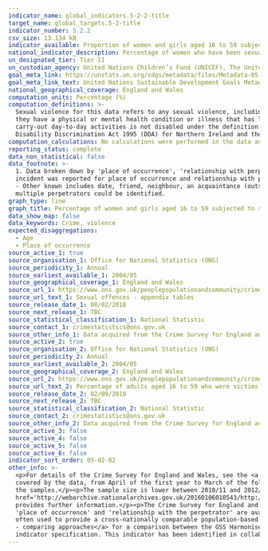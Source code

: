 ```yaml
---
indicator_name: global_indicators.5-2-2-title
target_name: global_targets.5-2-title
indicator_number: 5.2.2
csv_size: 13.134 kB
indicator_available: Proportion of women and girls aged 16 to 59 subjected to sexual assault in the last 12 months
national_indicator_description: Percentage of women who have been sexually assaulted in the last 12 months.
un_designated_tier: Tier II
un_custodian_agency: United Nations Children’s Fund (UNICEF), The United Nations Entity for Gender Equality and the Empowerment of Women (UN Women), United Nations Population Fund (UNFPA), World Health Organization (WHO), United Nations Office on Drugs and Crime (UNODC)  
goal_meta_link: https://unstats.un.org/sdgs/metadata/files/Metadata-05-02-02.pdf
goal_meta_link_text: United Nations Sustainable Development Goals Metadata (PDF 294 KB)
national_geographical_coverage: England and Wales
computation_units: Percentage (%)
computation_definitions: >-
  Sexual violence for this data refers to any sexual violence, including attempts.</p><p>Disability Status - The <a href="https://gss.civilservice.gov.uk/policy-store/measuring-disability-for-the-equality-act-2010/">(GSS) harmonised "core" definition</a> identifies a person as disabled if
  they have a physical or mental health condition or illness that has lasted or is expected to last 12 months or more. It must reduce their ability to carry-out day-to-day activities. It is important to note that a person who has a long-term illness that does not reduce their ability to
  carry-out day-to-day activities is not disabled under the definition. The GSS harmonised questions are asked of the respondent in the survey, meaning that disability status is self-reported. The GSS definition is designed to reflect the definitions that appear in legal terms in the
  Disability Discrimination Act 1995 (DDA) for Northern Ireland and the 2010 Equality Act for Great Britain.</p>
computation_calculations: No calculations were performed in the data acquisition of this indicator as appropriate data was readily available in the final format specified by this indicator.
reporting_status: complete
data_non_statistical: false
data_footnote: >-
  1. Data broken down by 'place of occurrence', 'relationship with perpetrator' and 'frequency of sexual assault' are based on rape or assault by penetration (including attempts) experienced since the age of 16. If the victim had experienced more than one sexual assault, the most recent
  incident was reported for place of occurrence and relationship with perpetrator. These data use the number of women and girls who were victims of sexual assault as the denominator. 2. Data for some ethnic groups are unavailable due to small sample sizes. 3. Relationship with perpetrator
  - Other known includes date, friend, neighbour, an acquaintance (outside work or school/college/university), person in a position of trust or authority (not at work, school or university), colleague/peer from work or school/college/university. Percentages may sum to more than 100, as
  multiple perpetrators could be identified.
graph_type: line
graph_title: Percentage of women and girls aged 16 to 59 subjected to sexual assault
data_show_map: false
data_keywords: Crime, violence
expected_disaggregations:
  - Age
  - Place of occurrence
source_active_1: true
source_organisation_1: Office for National Statistics (ONS)
source_periodicity_1: Annual  
source_earliest_available_1: 2004/05
source_geographical_coverage_1: England and Wales
source_url_1: https://www.ons.gov.uk/peoplepopulationandcommunity/crimeandjustice/datasets/sexualoffencesappendixtables
source_url_text_1: Sexual offences - appendix tables
source_release_date_1: 08/02/2018
source_next_release_1: TBC
source_statistical_classification_1: National Statistic
source_contact_1: crimestatistics@ons.gov.uk
source_other_info_1: Data acquired from the Crime Survey for England and Wales (Tables - 4, 10, 11, 15, 16, 17).
source_active_2: true
source_organisation_2: Office for National Statistics (ONS)
source_periodicity_2: Annual  
source_earliest_available_2: 2004/05
source_geographical_coverage_2: England and Wales
source_url_2: https://www.ons.gov.uk/peoplepopulationandcommunity/crimeandjustice/adhocs/10458percentageofadultsaged16to59whowerevictimsofsexualassaultincludingattemptsinthelastyearbyselectedpersonalorhouseholdcharacteristicsandsexyearendingmarch2018csew
source_url_text_2: Percentage of adults aged 16 to 59 who were victims of sexual assault (including attempts) in the last year, by selected personal or household characteristics and sex, year ending March 2018, CSEW
source_release_date_2: 02/09/2019
source_next_release_2: TBC
source_statistical_classification_2: National Statistic
source_contact_2: crimestatistics@ons.gov.uk
source_other_info_2: Data acquired from the Crime Survey for England and Wales.
source_active_3: false
source_active_4: false
source_active_5: false
source_active_6: false
indicator_sort_order: 05-02-02
other_info: >-
  <p>For details of the Crime Survey for England and Wales, see the <a href='https://www.ons.gov.uk/peoplepopulationandcommunity/crimeandjustice/methodologies/crimeandjusticemethodology'>user guide to crime statistics for England and Wales.</a></p><p>The year format refers to the two years
  covered by the data, from April of the first year to March of the following year. For example, 2018/19 covers the period of April 2018 to March 2019.</p><p>For further information on the quality of the estimates please refer to the source data which provides the unweighted base sizes of
  the samples.</p><p>The sample size is lower between 2010/11 and 2012/13, and between 2017/18 and 2018/19 due to use of a split-sample experiment in these years. The methodological note titled <a
  href='http://webarchive.nationalarchives.gov.uk/20160106010543/http:/www.ons.gov.uk/ons/guide-method/method-quality/specific/crime-statistics-methodology/methodological-notes/split-sample-for-intimate-personal-violence-2013-14.pdf'>Split sample for intimate personal violence 2013-14</a>
  provides further information.</p><p>The Crime Survey for England and Wales includes a 'Nature of serious sexual assault' module where detailed data on sexual violence is collected every 3 years. This module was last included in the 2016/17 survey. Therefore detailed breakdowns such as
  'place of occurrence' and 'relationship with the perpetrator' are available for 2016/17 only. This module is only asked of respondents who have experienced rape or assault by penetration (including attempts) since the age of 16.</p><p>The Washington Group on Disability Statistics are
  often used to provide a cross-nationally comparable population-based measures of disability. Please see the article <a href="https://www.ons.gov.uk/peoplepopulationandcommunity/healthandsocialcare/disability/articles/measuringdisabilitycomparingapproaches/2019-08-06">Measuring disability
  - comparing approaches</a> for a comparison between the GSS Harmonised measure (used here) and the Washington Group measure.</p> This indicator is being used as an approximation of the UN SDG Indicator. Where possible, we will work to identify or develop UK data to meet the global
  indicator specification. This indicator has been identified in collaboration with topic experts.
---
```

